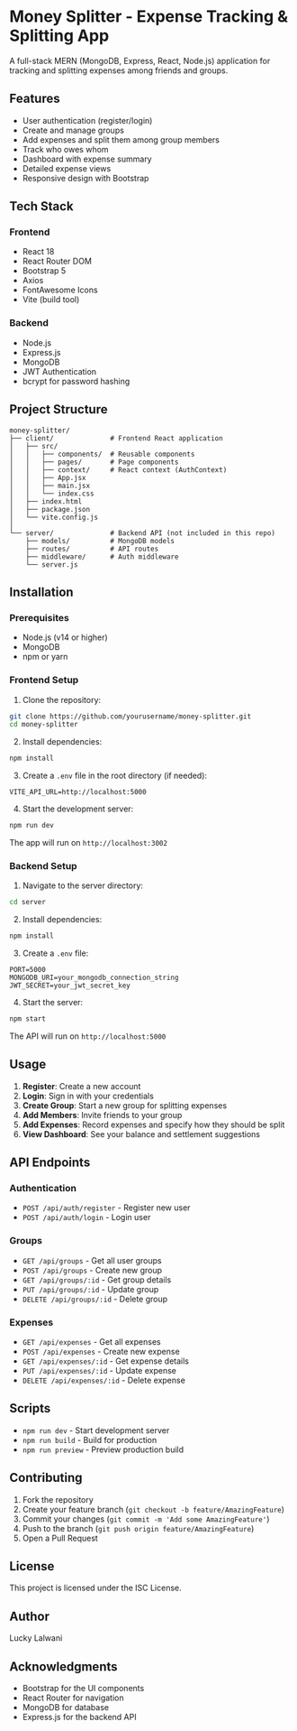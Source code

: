 # Money Splitter - Expense Tracking & Splitting App

A full-stack MERN (MongoDB, Express, React, Node.js) application for tracking and splitting expenses among friends and groups.

## Features

- User authentication (register/login)
- Create and manage groups
- Add expenses and split them among group members
- Track who owes whom
- Dashboard with expense summary
- Detailed expense views
- Responsive design with Bootstrap

## Tech Stack

### Frontend
- React 18
- React Router DOM
- Bootstrap 5
- Axios
- FontAwesome Icons
- Vite (build tool)

### Backend
- Node.js
- Express.js
- MongoDB
- JWT Authentication
- bcrypt for password hashing

## Project Structure

```
money-splitter/
├── client/              # Frontend React application
│   ├── src/
│   │   ├── components/  # Reusable components
│   │   ├── pages/       # Page components
│   │   ├── context/     # React context (AuthContext)
│   │   ├── App.jsx
│   │   ├── main.jsx
│   │   └── index.css
│   ├── index.html
│   ├── package.json
│   └── vite.config.js
│
└── server/              # Backend API (not included in this repo)
    ├── models/          # MongoDB models
    ├── routes/          # API routes
    ├── middleware/      # Auth middleware
    └── server.js
```

## Installation

### Prerequisites
- Node.js (v14 or higher)
- MongoDB
- npm or yarn

### Frontend Setup

1. Clone the repository:
```bash
git clone https://github.com/yourusername/money-splitter.git
cd money-splitter
```

2. Install dependencies:
```bash
npm install
```

3. Create a `.env` file in the root directory (if needed):
```env
VITE_API_URL=http://localhost:5000
```

4. Start the development server:
```bash
npm run dev
```

The app will run on `http://localhost:3002`

### Backend Setup

1. Navigate to the server directory:
```bash
cd server
```

2. Install dependencies:
```bash
npm install
```

3. Create a `.env` file:
```env
PORT=5000
MONGODB_URI=your_mongodb_connection_string
JWT_SECRET=your_jwt_secret_key
```

4. Start the server:
```bash
npm start
```

The API will run on `http://localhost:5000`

## Usage

1. **Register**: Create a new account
2. **Login**: Sign in with your credentials
3. **Create Group**: Start a new group for splitting expenses
4. **Add Members**: Invite friends to your group
5. **Add Expenses**: Record expenses and specify how they should be split
6. **View Dashboard**: See your balance and settlement suggestions

## API Endpoints

### Authentication
- `POST /api/auth/register` - Register new user
- `POST /api/auth/login` - Login user

### Groups
- `GET /api/groups` - Get all user groups
- `POST /api/groups` - Create new group
- `GET /api/groups/:id` - Get group details
- `PUT /api/groups/:id` - Update group
- `DELETE /api/groups/:id` - Delete group

### Expenses
- `GET /api/expenses` - Get all expenses
- `POST /api/expenses` - Create new expense
- `GET /api/expenses/:id` - Get expense details
- `PUT /api/expenses/:id` - Update expense
- `DELETE /api/expenses/:id` - Delete expense

## Scripts

- `npm run dev` - Start development server
- `npm run build` - Build for production
- `npm run preview` - Preview production build

## Contributing

1. Fork the repository
2. Create your feature branch (`git checkout -b feature/AmazingFeature`)
3. Commit your changes (`git commit -m 'Add some AmazingFeature'`)
4. Push to the branch (`git push origin feature/AmazingFeature`)
5. Open a Pull Request

## License

This project is licensed under the ISC License.

## Author

Lucky Lalwani

## Acknowledgments

- Bootstrap for the UI components
- React Router for navigation
- MongoDB for database
- Express.js for the backend API
